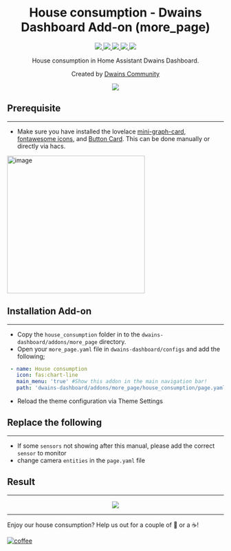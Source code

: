 <h1 align="center">House consumption - Dwains Dashboard Add-on (more_page)</h1> 


<p align="center">
  <a href="https://dwainscheeren.github.io/dwains-lovelace-dashboard/">
    <img src="https://img.shields.io/badge/Dwains%20Dashboard-Default-299ec2.svg" />
  </a>
  <a href="https://github.com/custom-components/hacs">
    <img src="https://img.shields.io/badge/HACS-Default-orange.svg" />
  </a>
  <a href="https://github.com/LRvdLinden/house_consumption_dd_addon">
    <img src="https://img.shields.io/github/v/release/LRvdLinden/house_consumption_dd_addon" />
  </a>
    <a href="https://github.com/LRvdLinden/">
    <img src="https://img.shields.io/github/followers/LRvdLinden?style=social" />
  </a>
    </a>
    <a href="https://discord.gg/7yt64uX">
    <img src="https://img.shields.io/discord/688401603811999885" />
  </a>
</p>
<p align="center">House consumption in Home Assistant Dwains Dashboard.</p>
<p align="center">Created by <a href="https://discord.gg/7yt64uX">Dwains Community</a>
</p> 


<p align="center">
  <img src="https://user-images.githubusercontent.com/77990847/115602989-e945bb00-a2df-11eb-8c6b-94f84898e3c3.png" />
</p>



## Prerequisite
---
- Make sure you have installed the lovelace [mini-graph-card](https://github.com/kalkih/mini-graph-card), [fontawesome icons](https://github.com/thomasloven/hass-fontawesome), and [Button Card](https://github.com/custom-cards/button-card). This can be done manually or directly via hacs.

<img width="320" alt="image" src="https://user-images.githubusercontent.com/77990847/115668482-72dca380-a347-11eb-9f15-0293ba233d7f.png">



## Installation Add-on
---
- Copy the `house_consumption` folder in to the `dwains-dashboard/addons/more_page` directory.
- Open your `more_page.yaml` file in `dwains-dashboard/configs` and add the following;
```yaml
 - name: House consumption
   icon: fas:chart-line
   main_menu: 'true' #Show this addon in the main navigation bar!
   path: 'dwains-dashboard/addons/more_page/house_consumption/page.yaml'
```
- Reload the theme configuration via Theme Settings

## Replace the following
---
- If some `sensors` not showing after this manual, please add the correct `sensor` to monitor
- change camera `entities` in the `page.yaml` file


## Result
---
<p align="center">
  <img src="https://user-images.githubusercontent.com/77990847/115602989-e945bb00-a2df-11eb-8c6b-94f84898e3c3.png" />
</p>


---
Enjoy our house consumption? Help us out for a couple of :beers: or a :coffee:!

[![coffee](https://www.buymeacoffee.com/assets/img/custom_images/black_img.png)](https://www.buymeacoffee.com/LRvdLinden)
